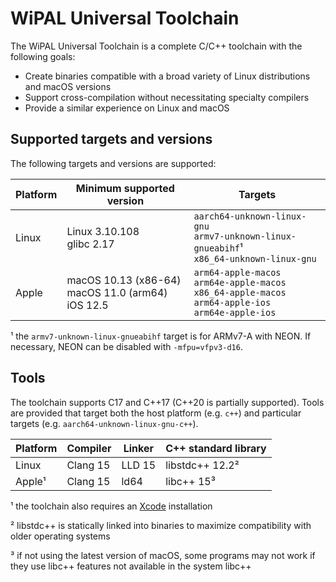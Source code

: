# WiPAL Universal Toolchain

The WiPAL Universal Toolchain is a complete C/C++ toolchain with the following goals:
* Create binaries compatible with a broad variety of Linux distributions and macOS versions
* Support cross-compilation without necessitating specialty compilers
* Provide a similar experience on Linux and macOS

## Supported targets and versions

The following targets and versions are supported:

| Platform    | Minimum supported version | Targets |
| ----------- | ------------------------- |---------|
| Linux       | Linux 3.10.108<br>glibc 2.17 | `aarch64-unknown-linux-gnu`<br>`armv7-unknown-linux-gnueabihf`¹<br>`x86_64-unknown-linux-gnu`|
| Apple       | macOS 10.13 (x86-64)<br> macOS 11.0 (arm64)<br>iOS 12.5 | `arm64-apple-macos`<br>`arm64e-apple-macos`<br>`x86_64-apple-macos`<br>`arm64-apple-ios`<br>`arm64e-apple-ios`

¹ the `armv7-unknown-linux-gnueabihf` target is for ARMv7-A with NEON. If necessary, NEON can be disabled with `-mfpu=vfpv3-d16`.

## Tools

The toolchain supports C17 and C++17 (C++20 is partially supported).
Tools are provided that target both the host platform (e.g. `c++`) and particular targets (e.g. `aarch64-unknown-linux-gnu-c++`).

| Platform | Compiler | Linker | C++ standard library |
|----------|----------|--------|----------------------|
| Linux    | Clang 15 | LLD 15 | libstdc++ 12.2²      |
| Apple¹   | Clang 15 | ld64   | libc++ 15³           |

¹ the toolchain also requires an [Xcode](https://developer.apple.com/xcode/) installation

² libstdc++ is statically linked into binaries to maximize compatibility with older operating systems

³ if not using the latest version of macOS, some programs may not work if they use libc++ features not available in the system libc++
